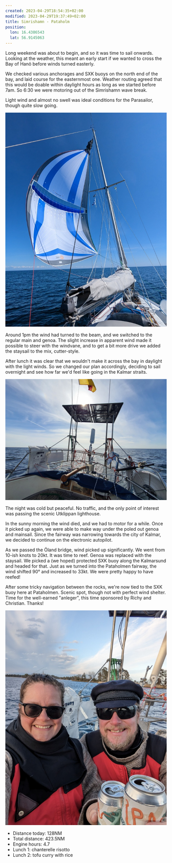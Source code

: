 ```yaml
---
created: 2023-04-29T18:54:35+02:00
modified: 2023-04-29T19:37:49+02:00
title: Simrishamn - Pataholm
position:
  lon: 16.4386543
  lat: 56.9145063
---
```


Long weekend was about to begin, and so it was time to sail onwards. Looking at the weather, this meant an early start if we wanted to cross the Bay of Hanö before winds turned easterly.

We checked various anchorages and SXK buoys on the north end of the bay, and laid course for the easternmost one. Weather routing agreed that this would be doable within daylight hours as long as we started before 7am. So 6:30 we were motoring out of the Simrishamn wave break.

Light wind and almost no swell was ideal conditions for the Parasailor, though quite slow going.

![Image](../2023/88ec8c1d16e007eb55cf34dde33ccd52.jpg) 

Around 1pm the wind had turned to the beam, and we switched to the regular main and genoa. The slight increase in apparent wind made it possible to steer with the windvane, and to get a bit more drive we added the staysail to the mix, cutter-style.

After lunch it was clear that we wouldn't make it across the bay in daylight with the light winds. So we changed our plan accordingly, deciding to sail overnight and see how far we'd feel like going in the Kalmar straits.

![Image](../2023/f91b6679ce7ef2168f74066b532108e8.jpg) 

The night was cold but peaceful. No traffic, and the only point of interest was passing the scenic Utklippan lighthouse.

In the sunny morning the wind died, and we had to motor for a while. Once it picked up again, we were able to make way under the poled out genoa and mainsail.
Since the fairway was narrowing towards the city of Kalmar, we decided to continue on the electronic autopilot.

As we passed the Öland bridge, wind picked up significantly. We went from 10-ish knots to 20kt.
It was time to reef. Genoa was replaced with the staysail.
We picked a (we hoped) protected SXK buoy along the Kalmarsund and headed for that. Just as we turned into the Pataholmen fairway, the wind shifted 90° and increased to 33kt. We were pretty happy to have reefed!

After some tricky navigation between the rocks, we're now tied to the SXK buoy here at Pataholmen. Scenic spot, though not with perfect wind shelter. Time for the well-earned "anleger", this time sponsored by Richy and Christian. Thanks!

![Image](../2023/c9fc4e9de64167044304e6e005f439c8.jpg) 

* Distance today: 128NM
* Total distance: 423.5NM
* Engine hours: 4.7
* Lunch 1: chanterelle risotto
* Lunch 2: tofu curry with rice
